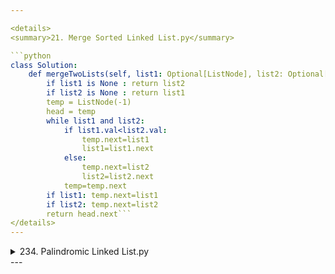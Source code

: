 ```yaml
---

<details>
<summary>21. Merge Sorted Linked List.py</summary>

```python
class Solution:
    def mergeTwoLists(self, list1: Optional[ListNode], list2: Optional[ListNode]) -> Optional[ListNode]:
        if list1 is None : return list2
        if list2 is None : return list1
        temp = ListNode(-1)
        head = temp
        while list1 and list2:
            if list1.val<list2.val:
                temp.next=list1
                list1=list1.next
            else:
                temp.next=list2
                list2=list2.next
            temp=temp.next
        if list1: temp.next=list1
        if list2: temp.next=list2
        return head.next```
</details>
---
```


<details>
<summary>234. Palindromic Linked List.py</summary>

```python
class Solution:
    def isPalindrome(self, head: Optional[ListNode]) -> bool:
        if not head or not head.next:
            return True
        
        slow, fast = head, head
        while fast and fast.next:
            slow = slow.next
            fast = fast.next.next
        
        prev = None
        while slow:
            temp = slow.next
            slow.next = prev
            prev = slow
            slow = temp
        

        left, right = head, prev
        while right:  
            if left.val != right.val:
                return False
            left = left.next
            right = right.next
        
        return True```
</details>
---

<details>
<summary>LinkedList.py</summary>

```python
class Node:
    def __init__(self,data):
        self.data=data
        self.next=None

class LinkedList:
    def __init__(self):
        self.head=None
        self.tail=None
    def insert(self,data):
        newNode = Node(data);
        if self.head is None:
            self.head=newNode
            self.tail=newNode
        else:
            self.tail.next=newNode
            self.tail=newNode
    def insertatbeg(self,data):
        newNode = Node(data);
        if self.head is None:
            self.head=newNode
            self.tail=newNode
        else:
            newNode.next=self.head
            self.head=newNode
    def insertatmid(self,pos,data):
        newNode = Node(data);
        if pos==0:
            self.insertatbeg(data)
        else:
            temp=self.head
            for i in range(pos-1):
                temp=temp.next
            newNode.next=temp.next
            temp.next=newNode
    def reverse(self):
        curr = self.head
        prev = None
        future = None
        while curr is not None:
            future = curr.next
            curr.next = prev
            prev = curr
            curr = future
        self.head=prev
    def print(self):
        temp=self.head
        while temp is not None:
            print(temp.data,end=" ")
            temp=temp.next

if __name__=="__main__":
    ll=LinkedList()
    ele = list(map(int,input().split()))
    for e in ele:
        if e==-1:
            break
        ll.insertatbeg(e)
    ll.print();
    ll.reverse()
    print("\n")
    ll.print()
```
</details>
---
